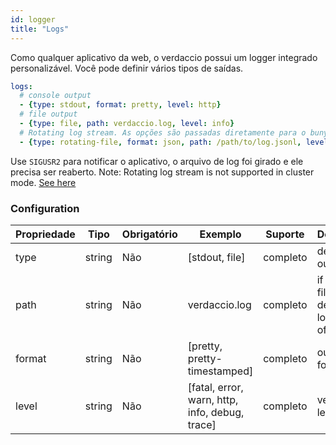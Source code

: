 ```yaml
---
id: logger
title: "Logs"
---
```


Como qualquer aplicativo da web, o verdaccio possui um logger integrado personalizável. Você pode definir vários tipos de saídas.

```yaml
logs:
  # console output
  - {type: stdout, format: pretty, level: http}
  # file output
  - {type: file, path: verdaccio.log, level: info}
  # Rotating log stream. As opções são passadas diretamente para o bunyan. Veja: https://github.com/trentm/node-bunyan#stream-type-rotating-file
  - {type: rotating-file, format: json, path: /path/to/log.jsonl, level: http, options: {period: 1d}}
```

Use `SIGUSR2` para notificar o aplicativo, o arquivo de log foi girado e ele precisa ser reaberto. Note: Rotating log stream is not supported in cluster mode. [See here](https://github.com/trentm/node-bunyan#stream-type-rotating-file)

### Configuration

| Propriedade | Tipo   | Obrigatório | Exemplo                                        | Suporte  | Descrição                                         |
| ----------- | ------ | ----------- | ---------------------------------------------- | -------- | ------------------------------------------------- |
| type        | string | Não         | [stdout, file]                                 | completo | define the output                                 |
| path        | string | Não         | verdaccio.log                                  | completo | if type is file, define the location of that file |
| format      | string | Não         | [pretty, pretty-timestamped]                   | completo | output format                                     |
| level       | string | Não         | [fatal, error, warn, http, info, debug, trace] | completo | verbose level                                     |